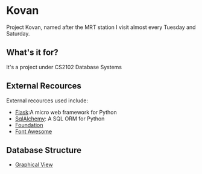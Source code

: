 Kovan
=====

Project Kovan, named after the MRT station I visit almost every Tuesday and Saturday.


## What's it for?
It's a project under CS2102 Database Systems

## External Recources
External recources used include:
* [Flask](http://flask.pocoo.org/):A micro web framework for Python
* [SqlAlchemy](http://www.sqlalchemy.org/): A SQL ORM for Python
* [Foundation](http://foundation.zurb.com/)
* [Font Awesome](http://fortawesome.github.io/Font-Awesome/)

## Database Structure
* [Graphical View](http://ondras.zarovi.cz/sql/demo/?keyword=abbey-manage)

